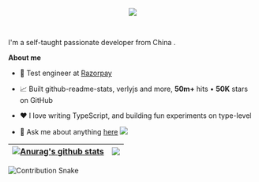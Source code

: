 <!--
<h1 align="center">Hi 👋, I'm AntherWorld</h1>
<!-- 打字机效果的欢迎文字 -->
<p align="center">
  <img src="https://readme-typing-svg.demolab.com/?lines=Hi+!+I+am+AntherWorld+and+welcome+to+my+profile+!;+I'm+a+AntherWorld+from+China+.;&center=true&width=1000&height=100&size=32&font=Righteous"/>
</p>

<br />

I'm a self-taught passionate  developer from China .

**About me**

- 💼 Test engineer at [Razorpay](https://github.com/AntherWorld)

- 📈 Built github-readme-stats, verlyjs and more, **50m+** hits • **50K** stars on GitHub

- ❤️ I love writing TypeScript, and building fun experiments on type-level

- 💬 Ask me about anything [here](https://github.com/AntherWorld/AntherWorld/issues)
![](asset/up_img.jpg)



| <a href="https://github.com/AntherWorld/github-readme-stats"><img align="center" src="https://github-readme-stats.vercel.app/api?username=AntherWorld&show_icons=true&include_all_commits=true&theme=buefy&hide_border=true" alt="Anurag's github stats" /></a> | <a href="https://github.com/AntherWorld/github-readme-stats"><img align="center" src="https://github-readme-stats.vercel.app/api/top-langs/?username=AntherWorld&layout=compact&theme=buefy&hide_border=true" /></a> |
| ------------- | ------------- |
<!--根据贡献图制作的贪吃蛇-->
<picture>
  <source media="(prefers-color-scheme: dark)" srcset="https://raw.githubusercontent.com/AntherWorld/AntherWorld/output/assert/github-contribution-grid-snake-dark.svg"output>
  <source media="(prefers-color-scheme: light)" srcset="https://raw.githubusercontent.com/AntherWorld/AntherWorld/output/assert/github-contribution-grid-snake.svg">
  <img alt="Contribution Snake" src="https://raw.githubusercontent.com/AntherWorld/AntherWorld/output/assert/github-contribution-grid-snake.svg">
</picture>
